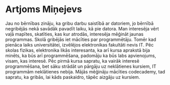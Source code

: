 # Artjoms Miņejevs
Jau no bērnības zināju, ka gribu darbu saistībā ar datoriem, jo bērnībā negribējās nekā savādāk pavadīt laiku, kā pie datora. Man interesēja vērt vaļā mapītes, skatīties, kas kur atrodās, interesēja mēģināt jaunas programmas. Skolā gribējās iet mācīties par programmētāju. Tomēr kad pienāca laiks universitātei, izvēlējos elektronikas fakultāti nevis IT. Pēc skolas fizikas, elektronika likās interesanta, ka arī kursa aprakstā bija minēts, ka būs arī programmēšana, padomāju ka būs labs apvienojums, visam, kas interesē. Pēc pirmā kursa sapratu, ka vairāk interesē programmēšana, bet sāku strādāt un pārgāju uz neklātienes kursiem, IT programmām neklātienes nebija. Mājās mēģināju mācīties codecademy, tad sapratu, ka gribās, lai kāds paskaidro, tāpēc aizgāju uz kursiem.
